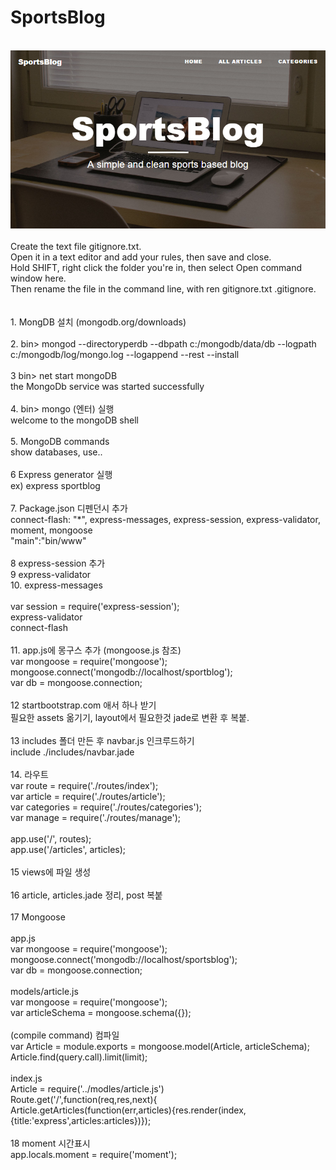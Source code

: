 # SportsBlog                        <br>
 <br>
<img src='https://github.com/kosomi/SportsBlog/blob/master/Untitled.png'>                        <br>
 <br>
Create the text file gitignore.txt.                        <br>               
Open it in a text editor and add your rules, then save and close.                        <br>                    
Hold SHIFT, right click the folder you're in, then select Open command window here.                        <br>
Then rename the file in the command line, with ren gitignore.txt .gitignore.                        <br>
       <br>
       <br>
1. MongDB 설치 (mongodb.org/downloads)       <br>
       <br>
2. bin> mongod --directoryperdb --dbpath c:/mongodb/data/db --logpath c:/mongodb/log/mongo.log --logappend --rest --install       <br>
       <br>
3 bin> net start mongoDB       <br>
the MongoDb service was started successfully       <br>
       <br>
4. bin> mongo (엔터) 실행       <br>
welcome to the mongoDB shell       <br>
       <br>
5. MongoDB commands       <br>
show databases, use..        <br>
       <br>
6 Express generator 실행       <br>
ex) express sportblog       <br>
       <br>
7. Package.json 디펜던시 추가       <br>
connect-flash: "*", express-messages, express-session, express-validator, moment, mongoose       <br>
"main":"bin/www"       <br>
       <br>
8 express-session 추가       <br>
9 express-validator       <br>
10. express-messages       <br>
       <br>
var session = require('express-session');       <br>
express-validator       <br>
connect-flash       <br>
       <br>
11. app.js에 몽구스 추가 (mongoose.js 참조)       <br>
var mongoose = require('mongoose');       <br>
mongoose.connect('mongodb://localhost/sportblog');       <br>
var db = mongoose.connection;       <br>
       <br>
12 startbootstrap.com 애서 하나 받기       <br>
필요한 assets 옮기기, layout에서 필요한것 jade로 변환 후 복붙.       <br>
       <br>
13 includes 폴더 만든 후 navbar.js 인크루드하기       <br>
include ./includes/navbar.jade       <br>
       <br>
14. 라우트       <br>
var route = require('./routes/index');       <br>
var article = require('./routes/article');       <br>
var categories = require('./routes/categories');       <br>
var manage = require('./routes/manage');       <br>
       <br>
app.use('/', routes);       <br>
app.use('/articles', articles);       <br>
       <br>
15 views에 파일 생성       <br>
       <br>
16 article, articles.jade 정리, post 복붙       <br>
       <br>
17 Mongoose       <br>
       <br>
app.js       <br>
var mongoose = require('mongoose');       <br>
mongoose.connect('mongodb://localhost/sportsblog');       <br>
var db = mongoose.connection;       <br>
       <br>
models/article.js       <br>
var mongoose = require('mongoose');       <br>
var articleSchema = mongoose.schema({});       <br>
       <br>
(compile command) 컴파일     <br>
var Article = module.exports = mongoose.model(Article, articleSchema);       <br>
Article.find(query.call).limit(limit);       <br>
       <br>
index.js       <br>
Article = require('../modles/article.js')       <br>
Route.get('/',function(req,res,next){       <br>
Article.getArticles(function(err,articles){res.render(index,{title:'express',articles:articles})});       <br>
       <br>
18 moment 시간표시       <br>
app.locals.moment = require('moment');       <br>






















